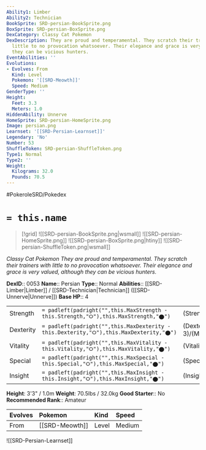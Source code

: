 ```yaml
---
Ability1: Limber
Ability2: Technician
BookSprite: SRD-persian-BookSprite.png
BoxSprite: SRD-persian-BoxSprite.png
DexCategory: Classy Cat Pokemon
DexDescription: They are proud and temperamental. They scratch their trainers with
  little to no provocation whatsoever. Their elegance and grace is very valued, although
  they can be vicious hunters.
EventAbilities: ''
Evolutions:
- Evolves: From
  Kind: Level
  Pokemon: '[[SRD-Meowth]]'
  Speed: Medium
GenderType: ''
Height:
  Feet: 3.3
  Meters: 1.0
HiddenAbility: Unnerve
HomeSprite: SRD-persian-HomeSprite.png
Image: persian.png
Learnset: '[[SRD-Persian-Learnset]]'
Legendary: 'No'
Number: 53
ShuffleToken: SRD-persian-ShuffleToken.png
Type1: Normal
Type2: ''
Weight:
  Kilograms: 32.0
  Pounds: 70.5
---
```


#PokeroleSRD/Pokedex

# `= this.name`

> [!grid]
> ![[SRD-persian-BookSprite.png|wsmall]]
> ![[SRD-persian-HomeSprite.png]]
> ![[SRD-persian-BoxSprite.png|htiny]]
> ![[SRD-persian-ShuffleToken.png|wsmall]]


*Classy Cat Pokemon*
*They are proud and temperamental. They scratch their trainers with little to no provocation whatsoever. Their elegance and grace is very valued, although they can be vicious hunters.*

**DexID**:: 0053
**Name**:: Persian
**Type**:: Normal
**Abilities**:: [[SRD-Limber|Limber]] / [[SRD-Technician|Technician]] ([[SRD-Unnerve|Unnerve]])
**Base HP**:: 4

|           |                                                                                        |                                          |
| --------- | -------------------------------------------------------------------------------------- | ---------------------------------------- |
| Strength  | `= padleft(padright("",this.MaxStrength - this.Strength,"⭘"),this.MaxStrength,"⬤")`    | (Strength::2)/(MaxStrength::5)   |
| Dexterity | `= padleft(padright("",this.MaxDexterity - this.Dexterity,"⭘"),this.MaxDexterity,"⬤")` | (Dexterity:: 3)/(MaxDexterity::6) |
| Vitality  | `= padleft(padright("",this.MaxVitality - this.Vitality,"⭘"),this.MaxVitality,"⬤")`    | (Vitality::2)/(MaxVitality::4)   |
| Special   | `= padleft(padright("",this.MaxSpecial - this.Special,"⭘"),this.MaxSpecial,"⬤")`       | (Special::2)/(MaxSpecial::4)     |
| Insight   | `= padleft(padright("",this.MaxInsight - this.Insight,"⭘"),this.MaxInsight,"⬤")`       | (Insight::2)/(MaxInsight::4)     |

**Height**: 3'3" / 1.0m
**Weight**: 70.5lbs / 32.0kg
**Good Starter**:: No
**Recommended Rank**:: Amateur

| Evolves   | Pokemon        | Kind   | Speed   |
|:----------|:---------------|:-------|:--------|
| From      | [[SRD-Meowth]] | Level  | Medium  |

![[SRD-Persian-Learnset]]
